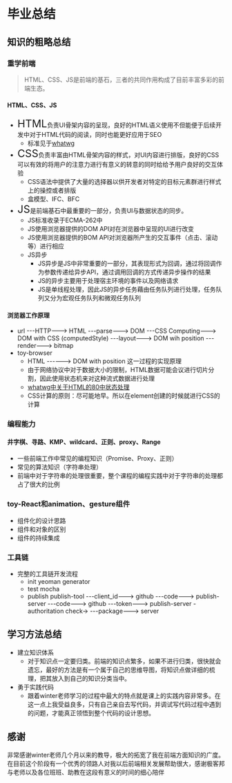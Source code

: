 # 毕业总结
## 知识的粗略总结
### 重学前端
> HTML、CSS、JS是前端的基石，三者的共同作用构成了目前丰富多彩的前端生态。
#### HTML、CSS、JS
- <font size=5>HTML</font>负责UI骨架内容的呈现，良好的HTML语义使用不但能便于后续开发中对于HTML代码的阅读，同时也能更好应用于SEO
  - 标准见于[whatwg](https://html.spec.whatwg.org/multipage/syntax.html)
- <font size=5>CSS</font>负责丰富由HTML骨架内容的样式，对UI内容进行排版，良好的CSS可以有效的将用户的注意力进行有意义的转意的同时给给予用户良好的交互体验
  - CSS语法中提供了大量的选择器以供开发者对特定的目标元素群进行样式上的操控或者排版
  - 盒模型、IFC、BFC
 - <font size=5>JS</font>是前端基石中最重要的一部分，负责UI与数据状态的同步。
   - JS标准收录于ECMA-262中
   - JS使用浏览器提供的DOM API对在浏览器中呈现的UI进行改变
   - JS使用浏览器提供的BOM API对浏览器所产生的交互事件（点击、滚动等）进行相应
   - JS异步
     - JS异步是JS中非常重要的一部分，其表现形式为回调，通过将回调作为参数传递给异步API，通过调用回调的方式传递异步操作的结果
     - JS的异步主要用于处理宿主环境的事件以及网络请求
     - JS是单线程处理，因此JS的异步任务藉由任务队列进行处理，任务队列又分为宏观任务队列和微观任务队列
#### 浏览器工作原理
- url ---HTTP---> HTML ---parse---> DOM ---CSS Computing---> DOM with CSS (computedStyle) ---layout---> DOM wih position ---render---> bitmap
- toy-browser
  - HTML ------> DOM with position 这一过程的实现原理
  - 由于网络协议中对于数据大小的限制，HTML数据可能会议进行切片分割，因此使用状态机来对这种流式数据进行处理
  - [whatwg中关于HTML的80中状态处理](https://html.spec.whatwg.org/multipage/parsing.html)
  - CSS计算的原则：尽可能地早。所以在element创建的时候就进行CSS的计算
### 编程能力
#### 井字棋、寻路、KMP、wildcard、正则、proxy、Range
- 一些前端工作中常见的编程知识（Promise、Proxy、正则）
- 常见的算法知识（字符串处理）
- 前端中对于字符串的处理很重要，整个课程的编程实践中对于字符串的处理都占了很大的比例
### toy-React和animation、gesture组件
- 组件化的设计思路
- 组件和对象的区别
- 组件的持续集成
### 工具链
- 完整的工具链开发流程
  - init yeoman generator
  - test mocha
  - publish publish-tool ---client_id---> github ---code---> publish-server ---code---> github ---token---> publish-server -authoritation check-> ---package---> server

## 学习方法总结
- 建立知识体系
  - 对于知识点一定要归类。前端的知识点繁多，如果不进行归类，很快就会遗忘，最好的方法是有一个属于自己的思维导图，将知识点做详细的梳理，把其放入到自己的知识分类当中。
- 勇于实践代码
  - 跟着winter老师学习的过程中最大的特点就是课上的实践内容非常多。在这一点上我受益良多，只有自己亲自去写代码，并调试写代码过程中遇到的问题，才能真正领悟到整个代码的设计思想。
## 感谢
非常感谢winter老师几个月以来的教导，极大的拓宽了我在前端方面知识的广度。在目前这个阶段有一个优秀的领路人对我以后前端相关发展帮助很大，感谢极客邦与老师以及各位班班、助教在这段有意义的时间的细心陪伴

